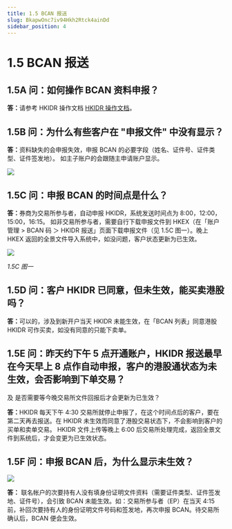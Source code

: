 ```yaml
---
title: 1.5 BCAN 报送
slug: BkapwOnc7iv94Hkh2Rtck4ainDd
sidebar_position: 4
---
```



# 1.5 BCAN 报送

## 1.5A 问：如何操作 BCAN 资料申报？

<b>答：</b>请参考 HKIDR 操作文档  [HKIDR 操作文档](./AnubwQdN9i1KGHkt9tmccZ9hnXf)。

## 1.5B 问：为什么有些客户在 "申报文件" 中没有显示？

<b>答：</b>资料缺失的会申报失效，申报 BCAN 的必要字段（姓名、证件号、证件类型、证件签发地）。
如主子账户的会跟随主申请账户显示。

<img src="/assets/CVBcbJJ6ooLspAxWMdZcFkHrnfg.png" src-width="2508" src-height="676" align="center"/>

## 1.5C 问：申报 BCAN 的时间点是什么？

<b>答：</b>券商为交易所参与者，自动申报 HKIDR，系统发送时间点为 8:00，12:00，15:00，16:15。
如非交易所参与者，需要自行下载申报文件到 HKEX（在「账户管理 &gt; BCAN 码 ＞ HKIDR 报送」页面下载申报文件（见 1.5C 图一）。晚上 HKEX 返回的全景文件导入系统中，如没问题，客户状态更新为已生效。


<img src="/assets/P33jbwfyVo66MXxOQC6cG7LunQc.png" src-width="2508" src-height="1292" align="center"/>

<em>1.5C 图一</em>

## 1.5D 问：客户 HKIDR 已同意，但未生效，能买卖港股吗？

<b>答：</b>可以的，涉及到新开户当天 HKIDR 未能生效，在「BCAN 列表」同意港股 HKIDR 可作买卖，如没有同意的只能下卖单。

## 1.5E 问：昨天约下午 5 点开通账户，HKIDR 报送最早在今天早上 8 点作自动申报，客户的港股通状态为未生效，会否影响到下单交易？
及 是否需要等今晚交易所文件回报后才会更新为已生效？

<b>答：</b>HKIDR 每天下午 4:30 交易所就停止申报了，在这个时间点后的客户，要在第二天再去报送。在 HKIDR 未生效而同意了港股交易状态下，不会影响到客户的买单和卖单交易。
HKIDR 文件上传等晚上 6:00 后交易所处理完成，返回全景文件到系统后，才会变更为已生效状态。

## 1.5F 问：申报 BCAN 后，为什么显示未生效？

<img src="/assets/JabmbYnW5o2v8exUgCtcoMCSnRh.png" src-width="2842" src-height="1018" align="center"/>

<b>答：</b> 联名帐户的次要持有人没有填身份证明文件资料（需要证件类型、证件签发地、证件号），会引致 BCAN 未能生效。如：交易所参与者（EP）在当天 4:15 前，补回次要持有人的身份证明文件号码和签发地，再次申报 BCAN。待交易所确认后，BCAN 便会生效。


